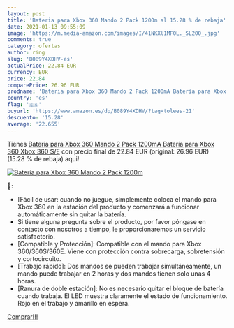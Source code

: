```yaml
---
layout: post
title: 'Bateria para Xbox 360 Mando 2 Pack 1200m al 15.28 % de rebaja'
date: 2021-01-13 09:55:09
image: 'https://m.media-amazon.com/images/I/41NKXl1MF0L._SL200_.jpg'
comments: true
category: ofertas
author: ring
slug: 'B089Y4XDHV-es'
actualPrice: 22.84 EUR
currency: EUR
price: 22.84
comparePrice: 26.96 EUR
prodname: 'Bateria para Xbox 360 Mando 2 Pack 1200mA Batería para Xbox 360  Xbox 360 S/E'
country: 'es'
flag: '🇪🇸'
buyurl: 'https://www.amazon.es/dp/B089Y4XDHV/?tag=tolees-21'
descuento: '15.28'
average: '22.655'
---
```


Tienes [Bateria para Xbox 360 Mando 2 Pack 1200mA Batería para Xbox 360  Xbox 360 S/E](https://www.amazon.es/dp/B089Y4XDHV/?tag=tolees-21) con precio final de  22.84 EUR (original: 26.96 EUR) (15.28 %  de rebaja) aqui!

[![Bateria para Xbox 360 Mando 2 Pack 1200m](https://m.media-amazon.com/images/I/41NKXl1MF0L._SL200_.jpg)](https://www.amazon.es/dp/B089Y4XDHV/?tag=tolees-21)

🔎:

- [Fácil de usar: cuando no juegue, simplemente coloca el mando para Xbox 360 en la estación del producto y comenzará a funcionar automáticamente sin quitar la batería.
- Si tiene alguna pregunta sobre el producto, por favor póngase en contacto con nosotros a tiempo, le proporcionaremos un servicio satisfactorio.
- [Compatible y Protección]: Compatible con el mando para Xbox 360/360S/360E. Viene con protección contra sobrecarga, sobretensión y cortocircuito.
- [Trabajo rápido]: Dos mandos se pueden trabajar simultáneamente, un mando puede trabajar en 2 horas y dos mandos tienen solo unas 4 horas.
- [Ranura de doble estación]: No es necesario quitar el bloque de batería cuando trabaja. El LED muestra claramente el estado de funcionamiento. Rojo en el trabajo y amarillo en espera.

[Comprar!!!](https://www.amazon.es/dp/B089Y4XDHV/?tag=tolees-21)
